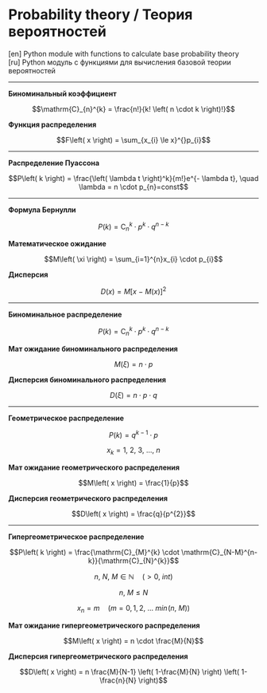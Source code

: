 # Probability theory / Теория вероятностей
[en] Python module with functions to calculate base probability theory \
[ru] Python модуль с функциями для вычисления базовой теории вероятностей 

---

**Биноминальный коэффициент**
```math
\mathrm{C}_{n}^{k} = \frac{n!}{k! \left( n \cdot k \right)!}
```

**Функция распределения**
```math
F\left( x \right) = \sum_{x_{i} \le x}^{}p_{i}
```

---

**Распределение Пуассона**
```math
P\left( k \right) = \frac{\left( \lambda t \right)^k}{m!}e^{- \lambda t}, \quad \lambda = n \cdot p_{n}=const
```

---

**Формула Бернулли**
```math
P\left( k \right) = \mathrm{C}_{n}^{k} \cdot p^{k} \cdot q^{n-k}
```

**Математическое ожидание**
```math
M\left( \xi \right) = \sum_{i=1}^{n}x_{i} \cdot p_{i}
```

**Дисперсия**
```math
D\left( x \right) = M\left[ x \ - \ M\left( x \right) \right]^{2}
```

---

**Биноминальное распределение**
```math
P\left( k \right) = \mathrm{C}_{n}^{k} \cdot p^{k} \cdot q^{n-k}
```

**Мат ожидание биноминального распределения**
```math
M\left( \xi \right) = n \cdot p
```

**Дисперсия биноминального распределения**
```math
D\left( \xi \right) = n \cdot p \cdot q
```

---

**Геометрическое распределение**
```math
P\left( k \right) = q^{k-1} \cdot p
```

```math
x_{k} = 1, \ 2, \ 3, \ ..., \ n
```

**Мат ожидание геометрического распределения**
```math
M\left( x \right) = \frac{1}{p}
```

**Дисперсия геометрического распределения**
```math
D\left( x \right) = \frac{q}{p^{2}}
```

---

**Гипергеометрическое распределение**
```math
P\left( k \right) = \frac{\mathrm{C}_{M}^{k} \cdot \mathrm{C}_{N-M}^{n-k}}{\mathrm{C}_{N}^{k}}
```

```math
n,\ N, \ M \in \mathbb{N} \quad \left( \gt 0, \ int \right)
```

```math
n, \ M \le N
```

```math
x_{n} = m \quad \left( m=0, 1, 2, \ ... \ min\! \left( n, \ M \right) \right)
```

**Мат ожидание гипергеометрического распределения**
```math
M\left( x \right) = n \cdot \frac{M}{N}
```

**Дисперсия гипергеометрического распределения**
```math
D\left( x \right) = n \frac{M}{N-1} \left( 1-\frac{M}{N} \right) \left( 1-\frac{n}{N} \right)
```
